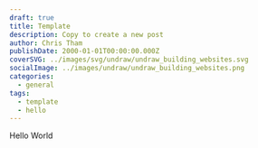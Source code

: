 ```yaml
---
draft: true
title: Template
description: Copy to create a new post
author: Chris Tham
publishDate: 2000-01-01T00:00:00.000Z
coverSVG: ../images/svg/undraw/undraw_building_websites.svg
socialImage: ../images/undraw/undraw_building_websites.png
categories:
  - general
tags:
  - template
  - hello
---
```


Hello World
